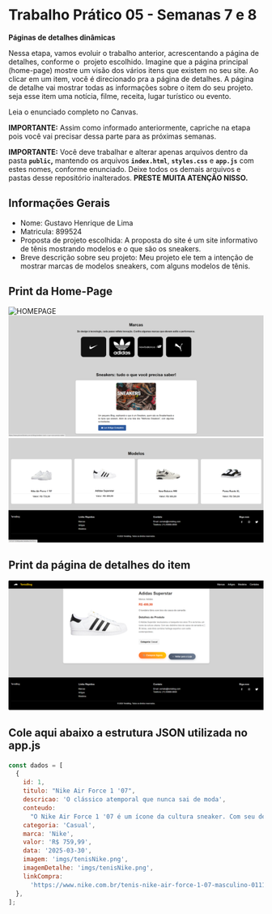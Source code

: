 # Trabalho Prático 05 - Semanas 7 e 8

**Páginas de detalhes dinâmicas**

Nessa etapa, vamos evoluir o trabalho anterior, acrescentando a página de detalhes, conforme o  projeto escolhido. Imagine que a página principal (home-page) mostre um visão dos vários itens que existem no seu site. Ao clicar em um item, você é direcionado pra a página de detalhes. A página de detalhe vai mostrar todas as informações sobre o item do seu projeto. seja esse item uma notícia, filme, receita, lugar turístico ou evento.

Leia o enunciado completo no Canvas.

**IMPORTANTE:** Assim como informado anteriormente, capriche na etapa pois você vai precisar dessa parte para as próximas semanas.

**IMPORTANTE:** Você deve trabalhar e alterar apenas arquivos dentro da pasta **`public`,** mantendo os arquivos **`index.html`**, **`styles.css`** e **`app.js`** com estes nomes, conforme enunciado. Deixe todos os demais arquivos e pastas desse repositório inalterados. **PRESTE MUITA ATENÇÃO NISSO.**

## Informações Gerais

- Nome: Gustavo Henrique de Lima
- Matricula: 899524
- Proposta de projeto escolhida: A proposta do site é um site informativo de tênis mostrando modelos e o que são os sneakers.
- Breve descrição sobre seu projeto:
  Meu projeto ele tem a intenção de mostrar marcas de modelos sneakers, com alguns modelos de tênis.

## Print da Home-Page

![HOMEPAGE](imgs_readme/iniciodaHomePage.png)
![](imgs_readme/meiodaHomePage.png)
![](imgs_readme/fimdaHomePage.png)

## Print da página de detalhes do item

![](imgs_readme/detalhes.png)

## Cole aqui abaixo a estrutura JSON utilizada no app.js

```javascript
const dados = [
  {
    id: 1,
    titulo: "Nike Air Force 1 '07",
    descricao: 'O clássico atemporal que nunca sai de moda',
    conteudo:
      "O Nike Air Force 1 '07 é um ícone da cultura sneaker. Com seu design limpo e solado de borracha durável, este tênis oferece conforto e estilo para qualquer ocasião. A tecnologia Air na entressola proporciona amortecimento suave o dia todo.",
    categoria: 'Casual',
    marca: 'Nike',
    valor: 'R$ 759,99',
    data: '2025-03-30',
    imagem: 'imgs/tenisNike.png',
    imagemDetalhe: 'imgs/tenisNike.png',
    linkCompra:
      'https://www.nike.com.br/tenis-nike-air-force-1-07-masculino-011137.html',
  },
];
```
